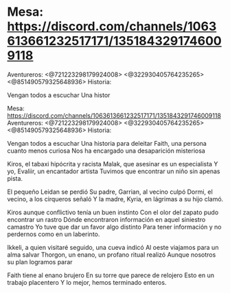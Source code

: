 # Mesa: https://discord.com/channels/1063613661232517171/1351843291746009118
Aventureros: <@721223298179924008> <@322930405764235265> <@851490579325648936> 
Historia:

Vengan todos a escuchar
Una histor

Mesa: https://discord.com/channels/1063613661232517171/1351843291746009118
Aventureros: <@721223298179924008> <@322930405764235265> <@851490579325648936> 
Historia:

Vengan todos a escuchar
Una historia para deleitar
Faith, una persona cuanto menos curiosa 
Nos ha encargado una desaparición misteriosa 

Kiros, el tabaxi hipócrita y racista
Malak, que asesinar es un especialista 
Y yo, Evaliir, un encantador artista 
Tuvimos que encontrar un niño sin apenas pista.

El pequeño Leidan se perdió 
Su padre, Garrian, al vecino culpó 
Dormi, el vecino, a los cirqueros señaló 
Y la madre, Kyria, en lágrimas a su hijo clamó.

Kiros aunque conflictivo tenía un buen instinto
Con el olor del zapato pudo encontrar un rastro
Dónde encontraron información en aquel siniestro camastro
Yo tuve que dar un favor algo distinto
Para tener información y no perdernos como en un laberinto.

Ikkeli, a quien visitaré seguido, una cueva indicó 
Al oeste viajamos para un alma salvar
Thorgon, un enano, un profano ritual realizó 
Aunque nosotros su plan logramos parar

Faith tiene al enano brujero 
En su torre que parece de relojero
Esto en un trabajo placentero
Y lo mejor, hemos terminado enteros.

